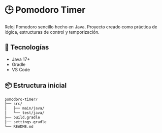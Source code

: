# 🕒 Pomodoro Timer

Reloj Pomodoro sencillo hecho en Java. Proyecto creado como práctica de lógica, estructuras de control y temporización.

## 🚀 Tecnologías

- Java 17+
- Gradle
- VS Code

## 📦 Estructura inicial

```bash
pomodoro-timer/
├── src/
│   ├── main/java/
│   └── test/java/
├── build.gradle
├── settings.gradle
└── README.md
